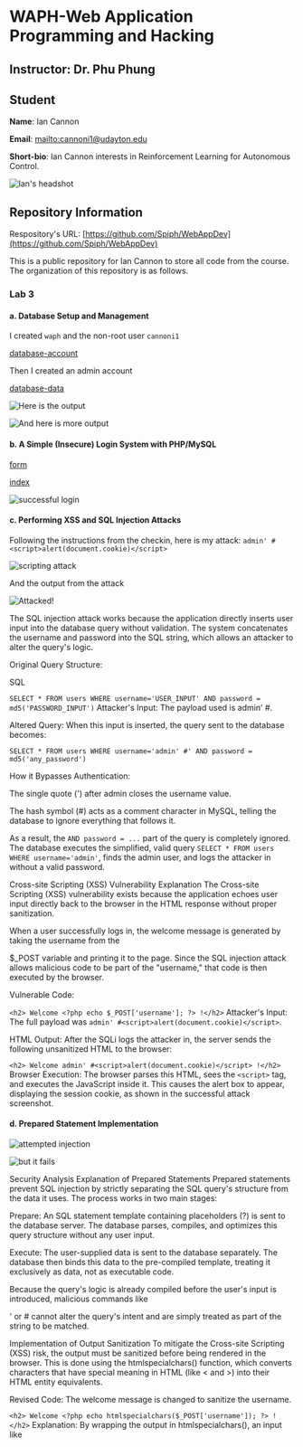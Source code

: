# WAPH-Web Application Programming and Hacking

## Instructor: Dr. Phu Phung

## Student

**Name**: Ian Cannon

**Email**: [mailto:cannoni1@udayton.edu](cannoni1@udayton.edu)

**Short-bio**: Ian Cannon interests in Reinforcement Learning for Autonomous Control. 

![Ian's headshot](../../images/headshot.jpg)

## Repository Information

Respository's URL: [https://github.com/Spiph/WebAppDev](https://github.com/Spiph/WebAppDev)

This is a public repository for Ian Cannon to store all code from the course. The organization of this repository is as follows.

### Lab 3

#### a. Database Setup and Management 

I created `waph` and the non-root user `cannoni1`

[database-account](database-account.sql)

Then I created an admin account

[database-data](database-data.sql)

![Here is the output](image-1.png)

![And here is more output](image-2.png)


#### b. A Simple (Insecure) Login System with PHP/MySQL

[form](form.php) 

[index](index.php)

![successful login](image-3.png)

#### c. Performing XSS and SQL Injection Attacks

Following the instructions from the checkin, here is my attack: `admin' #<script>alert(document.cookie)</script>`

![scripting attack](<Screenshot 2025-06-29 190028.png>)

And the output from the attack

![Attacked!](<Screenshot 2025-06-29 190012.png>)

The SQL injection attack works because the application directly inserts user input into the database query without validation. The system concatenates the username and password into the SQL string, which allows an attacker to alter the query's logic.

Original Query Structure:

SQL

`SELECT * FROM users WHERE username='USER_INPUT' AND password = md5('PASSWORD_INPUT')`
Attacker's Input: The payload used is admin' #.

Altered Query: When this input is inserted, the query sent to the database becomes:

`SELECT * FROM users WHERE username='admin' #' AND password = md5('any_password')`

How it Bypasses Authentication:

The single quote (') after admin closes the username value.

The hash symbol (#) acts as a comment character in MySQL, telling the database to ignore everything that follows it.

As a result, the `AND password = ...` part of the query is completely ignored. The database executes the simplified, valid query `SELECT * FROM users WHERE username='admin'`, finds the admin user, and logs the attacker in without a valid password.

Cross-site Scripting (XSS) Vulnerability Explanation
The Cross-site Scripting (XSS) vulnerability exists because the application echoes user input directly back to the browser in the HTML response without proper sanitization.


When a user successfully logs in, the welcome message is generated by taking the username from the 

$_POST variable and printing it to the page. Since the SQL injection attack allows malicious code to be part of the "username," that code is then executed by the browser.

Vulnerable Code:

`<h2> Welcome <?php echo $_POST['username']; ?> !</h2>`
Attacker's Input: The full payload was `admin' #<script>alert(document.cookie)</script>`.

HTML Output: After the SQLi logs the attacker in, the server sends the following unsanitized HTML to the browser:

`<h2> Welcome admin' #<script>alert(document.cookie)</script> !</h2>`
Browser Execution: The browser parses this HTML, sees the `<script>` tag, and executes the JavaScript inside it. This causes the alert box to appear, displaying the session cookie, as shown in the successful attack screenshot.

#### d. Prepared Statement Implementation

![attempted injection](injection.png)

![but it fails](fail.png)

Security Analysis
Explanation of Prepared Statements
Prepared statements prevent SQL injection by strictly separating the SQL query's structure from the data it uses. The process works in two main stages:


Prepare: An SQL statement template containing placeholders (?) is sent to the database server. The database parses, compiles, and optimizes this query structure without any user input.

Execute: The user-supplied data is sent to the database separately. The database then binds this data to the pre-compiled template, treating it exclusively as data, not as executable code.

Because the query's logic is already compiled before the user's input is introduced, malicious commands like 

' or # cannot alter the query's intent and are simply treated as part of the string to be matched.

Implementation of Output Sanitization
To mitigate the Cross-site Scripting (XSS) risk, the output must be sanitized before being rendered in the browser. This is done using the htmlspecialchars() function, which converts characters that have special meaning in HTML (like < and >) into their HTML entity equivalents.

Revised Code: The welcome message is changed to sanitize the username.

`<h2> Welcome <?php echo htmlspecialchars($_POST['username']); ?> !</h2>`
Explanation: By wrapping the output in htmlspecialchars(), an input like <script> is converted to &lt;script&gt;. The browser renders this as plain text instead of executing it as a script tag, effectively neutralizing the XSS attack.

Discussion of Other Programming Flaws
The current code still has potential flaws that should be addressed for more secure and robust programming:

Handling Empty Inputs: The code does not check if the username or password fields are empty before querying the database. This is inefficient and could lead to unexpected behavior. A proper implementation should validate that the inputs are not empty on the server side before proceeding with the database query.

Database Error Handling: While there is a check for the initial database connection, there is no error handling for subsequent operations like $stmt->prepare() or $stmt->execute(). If these functions fail, the script could crash or expose sensitive error information that could be useful to an attacker. Each step should be checked for failure to handle errors gracefully.

Username Matching: The query WHERE username = ? is often case-sensitive, depending on the database's configuration. This means a user who signed up as "Admin" could not log in as "admin." For a more user-friendly system, you might want to enforce case-insensitive matching by converting both the input and the database column to the same case during the comparison (e.g., WHERE LOWER(username) = LOWER(?)).

